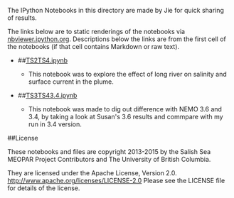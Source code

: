The IPython Notebooks in this directory are made by Jie for
quick sharing of results.

The links below are to static renderings of the notebooks via
[nbviewer.ipython.org](http://nbviewer.ipython.org/).
Descriptions below the links are from the first cell of the notebooks
(if that cell contains Markdown or raw text).

* ##[TS2TS4.ipynb](http://nbviewer.ipython.org/urls/bitbucket.org/salishsea/analysis/raw/tip/jie/drifter/TS2TS4.ipynb)  
    
    * This notebook was to explore the effect of long river on salinity and surface current in the plume.  

* ##[TS3TS43.4.ipynb](http://nbviewer.ipython.org/urls/bitbucket.org/salishsea/analysis/raw/tip/jie/drifter/TS3TS43.4.ipynb)  
    
    * This notebook was made to dig out difference with NEMO 3.6 and 3.4, by taking a look at Susan's 3.6 results and commpare with my run in 3.4 version.  


##License

These notebooks and files are copyright 2013-2015
by the Salish Sea MEOPAR Project Contributors
and The University of British Columbia.

They are licensed under the Apache License, Version 2.0.
http://www.apache.org/licenses/LICENSE-2.0
Please see the LICENSE file for details of the license.
